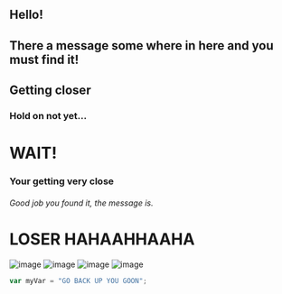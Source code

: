 ## Hello!
## There a message some where in here and you must find it!
## Getting closer
### Hold on not yet...
# WAIT!
### Your getting very close
###### Good job you found it, the message is.
# LOSER HAHAAHHAAHA
![image](https://github.com/user-attachments/assets/ec8871ae-4669-4512-9250-5fbfc135002f) ![image](https://github.com/user-attachments/assets/bf9b04d6-9a10-48b9-8677-6b6b429ad2c5)
![image](https://github.com/user-attachments/assets/1c69d654-0afb-45b2-9db1-bbca9bb69192)
![image](https://github.com/user-attachments/assets/56478a08-f95d-41ec-84c7-e3f06c884449)
``` javascript
var myVar = "GO BACK UP YOU GOON";
```

